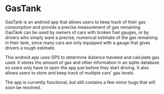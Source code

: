 # GasTank

GasTank is an android app that allows users to keep track of their gas consumption and provide a precise measurement of gas remaining.
GasTank can be used by owners of cars with broken fuel gauges, or by drivers who simply want a precise, numerical estimate of the gas
remaining in their tank, since many cars are only equipped with a gauge that gives drivers a rough estimate. 

This android app uses GPS to determine distance traveled and calculate gas used. It stores the amount of gas and other information in 
an sqlite database so users only have to open the app just before they start driving. It also allows users to store and keep track of
multiple cars' gas levels.

The app is currently functional, but still contains a few minor bugs that will soon be resolved.
